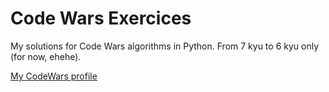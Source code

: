 # Code Wars Exercices

My solutions for Code Wars algorithms in Python.
From 7 kyu to 6 kyu only (for now, ehehe).

[My CodeWars profile](https://www.codewars.com/users/LauraGiannico/)
